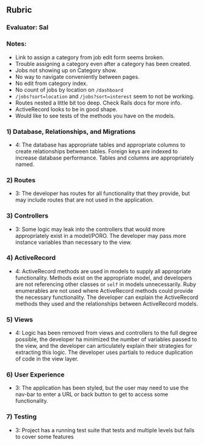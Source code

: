 ## Rubric

### Evaluator: Sal

### Notes:

* Link to assign a category from job edit form seems broken.
* Trouble assigning a category even after a category has been created.
* Jobs not showing up on Category show.
* No way to navigate conveniently between pages.
* No edit from category index.
* No count of jobs by location on `/dashboard`
* `/jobs?sort=location` and `/jobs?sort=interest` seem to not be working.
* Routes nested a little bit too deep. Check Rails docs for more info.
* ActiveRecord looks to be in good shape.
* Would like to see tests of the methods you have on the models.

### 1) Database, Relationships, and Migrations

* 4: The database has appropriate tables and appropriate columns to create relationships between tables. Foreign keys are indexed to increase database performance. Tables and columns are appropriately named.

### 2) Routes

* 3: The developer has routes for all functionality that they provide, but may include routes that are not used in the application.

### 3) Controllers

* 3: Some logic may leak into the controllers that would more appropriately exist in a model/PORO. The developer may pass more instance variables than necessary to the view.

### 4) ActiveRecord

* 4: ActiveRecord methods are used in models to supply all appropriate functionality. Methods exist on the appropriate model, and developers are not referencing other classes or `self` in models unnecessarily. Ruby enumerables are not used where ActiveRecord methods could provide the necessary functionality. The developer can explain the ActiveRecord methods they used and the relationships between ActiveRecord models.

### 5) Views

* 4: Logic has been removed from views and controllers to the full degree possible, the developer ha minimized the number of variables passed to the view, and the developer can articulately explain their strategies for extracting this logic. The developer uses partials to reduce duplication of code in the view layer.

### 6) User Experience

* 3: The application has been styled, but the user may need to use the nav-bar to enter a URL or back button to get to access some functionality.

### 7) Testing

* 3: Project has a running test suite that tests and multiple levels but fails to cover some features
